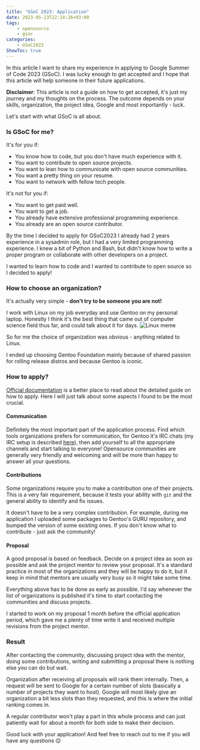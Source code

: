 ```yaml
---
title: "GSoC 2023: Application"
date: 2023-05-23T22:14:26+03:00
tags:
    - opensource
    - gsoc
categories:
    - GSoC2023
ShowToc: true
---
```


In this article I want to share my experience in applying to 
Google Summer of Code 2023 (GSoC). I was lucky enough to get 
accepted and I hope that this article will help someone in 
their future applications.  

**Disclaimer**: This article is not a guide on how to get accepted, 
it's just my journey and my thoughts on the process. The outcome 
depends on your skills, organization, the project idea, Google and 
most importantly - luck.  

Let's start with what GSoC is all about.  


### Is GSoC for me?
It's for you if:
* You know how to code, but you don't have much experience with it.
* You want to contribute to open source projects.
* You want to lean how to communicate with open source communities.
* You want a pretty thing on your resume.
* You want to network with fellow tech people.

It's not for you if:
* You want to get paid well.
* You want to get a job.
* You already have extensive professional programming experience.
* You already are an open source contributor.

By the time I decided to apply for GSoC2023 I already had 
2 years experience in a sysadmin role, but I had a very limited 
programming experience. I knew a bit of Python and Bash, but 
didn't know how to write a proper program or collaborate with other 
developers on a project.  

I wanted to learn how to code and I wanted to contribute to open source 
so I decided to apply!  


### How to choose an organization?
It's actually very simple - **don't try to be someone you are not!**  

I work with Linux on my job everyday and use Gentoo on my personal laptop. 
Honestly I think it's the best thing that came out of computer science field 
thus far, and could talk about it for days.
![Linux meme](/img/lb_linux_kidnap_meme.jpg)

So for me the choice of organization was obvious - anything related to Linux.  

I ended up choosing Gentoo Foundation mainly because of shared passion 
for rolling release distros and because Gentoo is iconic.  


### How to apply?
[Official documentation](https://summerofcode.withgoogle.com/rules#:~:text=from%20the%20Program.-,GSoC%20Contributors.,-Eligibility.) 
is a better place to read about the detailed 
guide on how to apply. Here I will just talk about some aspects I 
found to be the most crucial.  

#### Communication
Definitely the most important part of the application process. Find 
which tools organizations prefers for communication, for Gentoo it's 
IRC chats (my IRC setup is described [here](https://labbrat.net/blog/irc_chats/)), 
then add yourself to all the appropriate channels and start talking 
to everyone! Opensource communities are generally very friendly and 
welcoming and will be more than happy to answer all your questions.  

#### Contributions
Some organizations require you to make a contribution one of their 
projects. This is a very fair requirement, because it tests your 
ability with `git` and the general ability to identify and fix issues.  

It doesn't have to be a very complex contribution. For example, during 
me application I uploaded some packages to Gentoo's GURU repository, 
and bumped the version of some existing ones. If you don't know what to 
contribute - just ask the community!  

#### Proposal
A good proposal is based on feedback. Decide on a project idea as soon as 
possible and ask the project mentor to review your proposal. It's a 
standard practice in most of the organizations and they will be happy 
to do it, but it keep in mind that mentors are usually very busy so 
it might take some time.  

Everything above has to be done as early as possible. I'd say whenever 
the list of organizations is published it's time to start contacting 
the communities and discuss projects.  

I started to work on my proposal 1 month before the official application 
period, which gave me a plenty of time write it and received multiple 
revisions from the project mentor.  


### Result
After contacting the community, discussing project idea with the mentor, 
doing some contributions, writing and submitting a proposal there is nothing 
else you can do but wait.  

Organization after receiving all proposals will rank them internally. Then, 
a request will be sent to Google for a certain number of slots 
(basically a number of projects they want to host). Google will 
most likely give an organization a bit less slots than they requested, 
and this is where the initial ranking comes in.  

A regular contributor won't play a part in this whole process and 
can just patiently wait for about a month for both side to make their 
decision.

Good luck with your application! And feel free to reach out to me if 
you will have any questions 😌

